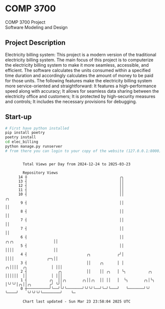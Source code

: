 # COMP 3700
COMP 3700 Project  
Software Modeling and Design
## Project Description
Electricity billing system: This project is a modern version of the traditional electricity billing system. The main focus of this project is to computerize the electricity billing system to make it more seamless, accessible, and efficient. The software calculates the units consumed within a specified time duration and accordingly calculates the amount of money to be paid for those units. The following features make the electricity billing system more service-oriented and straightforward: It features a high-performance speed along with accuracy; It allows for seamless data sharing between the electricity office and customers; It is protected by high-security measures and controls; It includes the necessary provisions for debugging.

## Start-up
```bash
# First have python installed
pip install poetry
poetry install
cd elec_billing
python manage.py runserver
# from there you can login to your copy of the website (127.0.0.1:8000), default creds are admin/admin
```

```

        Total Views per Day from 2024-12-24 to 2025-03-23

        Repository Views
      14 ┼                                          ╭╮
      13 ┤                                          ││
      12 ┤                                          ││
      11 ┤                                          ││
      10 ┤                                          ││                                          ╭╮
       9 ┤                                          ││                                          ││
       8 ┤                                          ││                                          ││
       7 ┤                                          ││                                          ││
       7 ┤                                          ││                                          ││
       6 ┤                                          ││                    ╭╮╭╮                  ││
       5 ┤                                          ││                    ││││                  ││
       4 ┤                           ╭╮            ╭╯│                    ││││               ╭─╮││
       3 ┤                           ││    ╭╮      │ │                  ╭╮││││  ╭╮           │ │││
       2 ┤              ╭╮           ││    ││ ╭╮   │ ╰╮          ╭╮     ││││││  ││           │ │││
       1 ┤          ╭╮  ││╭╮       ╭╮││╭╮  ││ ││   │  ╰╮       ╭╮│╰╮    │╰╯╰╯│╭╮││╭╮        ╭╯ ╰╯│
       0 ┼──────────╯╰──╯╰╯╰───────╯╰╯╰╯╰──╯╰─╯╰───╯   ╰───────╯╰╯ ╰────╯    ╰╯╰╯╰╯╰────────╯    ╰─

        Chart last updated - Sun Mar 23 23:58:04 2025 UTC
        
```

